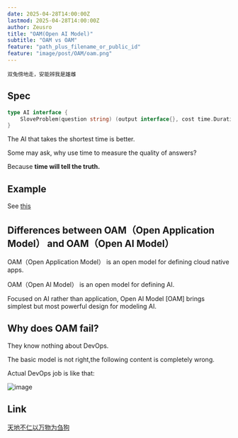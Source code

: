 ```yaml
---
date: 2025-04-28T14:00:00Z
lastmod: 2025-04-28T14:00:00Z
author: Zeusro
title: "OAM(Open AI Model)"
subtitle: "OAM vs OAM"
feature: "path_plus_filename_or_public_id"
feature: "image/post/OAM/oam.png"
---
```


`双兔傍地走，安能辨我是雄雌`

## Spec

```GO
type AI interface {
	SloveProblem(question string) (output interface{}, cost time.Duration)
}
```

The AI ​​that takes the shortest time is better.

Some may ask, why use time to measure the quality of answers?

Because **time will tell the truth.**

## Example

See [this](https://github.com/p-program/OAM/blob/main/function/local/gorm/analyze/module.go)

## Differences between OAM（Open Application Model） and OAM（Open AI Model）

OAM（Open Application Model） is an open model for defining cloud native apps.

OAM（Open AI Model） is an open model for defining AI.

Focused on AI rather than application, Open AI Model [OAM] brings simplest but most powerful  design for modeling AI.

## Why does OAM fail?

They know nothing about DevOps.

The basic model is not right,the following content is completely wrong.

Actual DevOps job is like that:

![image](/image/post/OAM/suo.png)

## Link

[天地不仁以万物为刍狗](https://github.com/oam-dev/spec/pull/381)

